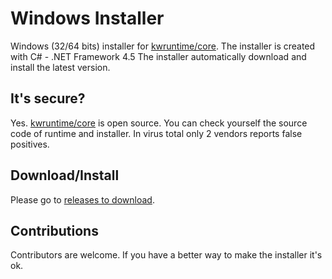 # Windows Installer

Windows (32/64 bits) installer for [kwruntime/core](https://github.com/kwruntime/core).
The installer is created with C# - .NET Framework 4.5
The installer automatically download and install the latest version.

## It's secure?

Yes. [kwruntime/core](https://github.com/kwruntime/core) is open source. You can check yourself the source code of runtime and installer. 
In virus total only 2 vendors reports false positives. 

## Download/Install

Please go to [releases to download](https://github.com/kwruntime/win32-installer/releases). 

## Contributions

Contributors are welcome. If you have a better way to make the installer it's ok. 
